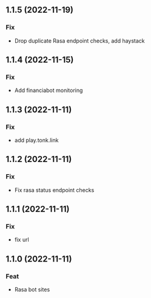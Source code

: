## 1.1.5 (2022-11-19)

### Fix

- Drop duplicate Rasa endpoint checks, add haystack

## 1.1.4 (2022-11-15)

### Fix

- Add financiabot monitoring

## 1.1.3 (2022-11-11)

### Fix

- add play.tonk.link

## 1.1.2 (2022-11-11)

### Fix

- Fix rasa status endpoint checks

## 1.1.1 (2022-11-11)

### Fix

- fix url

## 1.1.0 (2022-11-11)

### Feat

- Rasa bot sites
